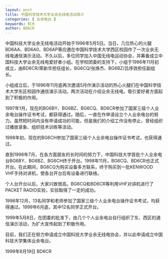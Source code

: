 ```yaml
---
layout: post
title: 中国科学技术大学业余无线电活动简介
categories: [ 业余电台 ]
keywords: 科大
author: BD6CR
---
```


中国科技大学业余无线电活动开始于1996年5月5日。当日，几位热心的火腿BD6AA、BD6A0、BD6AP等应邀在中国科学技术大学西区校园作了一次业余无线电通信演示活动。不久以后，多位同学加入中国无线电运动协会，并筹备成立中国科技大学业余无线电爱好者小组。在学校团委的支持下，小组于1996年11月初成立，由BD6CR/荣新华担任组长，BG6CQ/张焕杰、BG6BZ/吕序效担任副组长。

小组成立后，于1996年11月底再次邀请5月作演示活动的热心火腿们在中国科学技术大学东区校园作通信演示活动。两次活动在介绍业余无线电，吸引爱好者方面起到了积极的作用。

1997年1月，现在的BG6BY、BG6BZ、BG6CQ、BD6CR参加了国家三级个人业余电台操作证书考试，都获得通过。随后，一直在作申请设立个人业余电台的努力。虽然短时间内没有申请成功的可能，但是我们的介绍工作没有停止，曾经组织过播放录象、组织技术训练等活动。

1998年初，现在的BG6CH参加了国家三级个人业余电台操作证书考试，也获得通过。

直到1998年7月，在各方面朋友的长时间的努力下，中国科技大学首批个人业余电台BG6BY、BG6BZ、BG6CH终于开台。1998年11月，BG6CQ、BD6CR也正式开台。在此期间，BG6CQ为购买设备多方联系，终于购买到一批KENWOOD VHF手持对讲机，使各台开台后有设备进行联络。

个人台开台以后，大家兴致很高。BG6CQ和BD6CR等利用VHF对讲机进行了PACKET RADIO实验，实验取得了一定的成功。

1998年12月，13名同学和老师参加了国家三级个人业余电台操作证书考试，均获得通过。1999年6月底，其中12名同学正式开台。

1999年5月8日，在团委的批准下，由几个个人业余电台自行组织了东、西区的通信演示活动，为扩大宣传起到了积极作用。

目前，我们正在努力申请成立中国科技大学业余无线电协会，并以此申请成立中国科技大学集体业余电台。

1999年8月19日 BD6CR